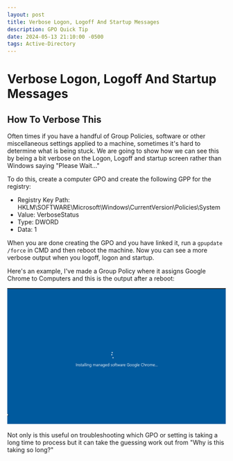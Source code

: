 ```yaml
---
layout: post
title: Verbose Logon, Logoff And Startup Messages
description: GPO Quick Tip
date: 2024-05-13 21:10:00 -0500
tags: Active-Directory
---
```


# Verbose Logon, Logoff And Startup Messages

## How To Verbose This

Often times if you have a handful of Group Policies, software or other miscellaneous settings applied to a machine, sometimes it's hard to determine what is being stuck. We are going to show how we can see this by being a bit verbose on the Logon, Logoff and startup screen rather than Windows saying "Please Wait..."

To do this, create a computer GPO and create the following GPP for the registry:

- Registry Key Path: HKLM\SOFTWARE\Microsoft\Windows\CurrentVersion\Policies\System
- Value: VerboseStatus
- Type: DWORD
- Data: 1

When you are done creating the GPO and you have linked it, run a `gpupdate /force` in CMD and then reboot the machine. Now you can see a more verbose output when you logoff, logon and startup.

Here's an example, I've made a Group Policy where it assigns Google Chrome to Computers and this is the output after a reboot:

![GPO Process](/images/posts/2024-05-13-GPO-Verbose/Screenshot-2024-05-13.png)

Not only is this useful on troubleshooting which GPO or setting is taking a long time to process but it can take the guessing work out from "Why is this taking so long?"
